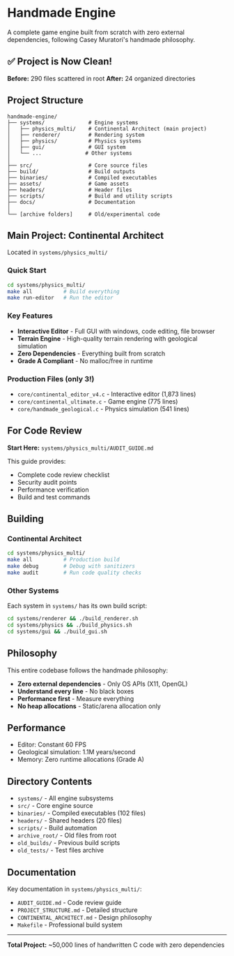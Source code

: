 # Handmade Engine

A complete game engine built from scratch with zero external dependencies, following Casey Muratori's handmade philosophy.

## ✅ Project is Now Clean!

**Before:** 290 files scattered in root
**After:** 24 organized directories

## Project Structure

```
handmade-engine/
├── systems/              # Engine systems
│   ├── physics_multi/    # Continental Architect (main project)
│   ├── renderer/         # Rendering system
│   ├── physics/          # Physics systems
│   ├── gui/              # GUI system
│   └── ...              # Other systems
│
├── src/                  # Core source files
├── build/                # Build outputs
├── binaries/             # Compiled executables
├── assets/               # Game assets
├── headers/              # Header files
├── scripts/              # Build and utility scripts
├── docs/                 # Documentation
│
└── [archive folders]     # Old/experimental code
```

## Main Project: Continental Architect

Located in `systems/physics_multi/`

### Quick Start
```bash
cd systems/physics_multi/
make all          # Build everything
make run-editor   # Run the editor
```

### Key Features
- **Interactive Editor** - Full GUI with windows, code editing, file browser
- **Terrain Engine** - High-quality terrain rendering with geological simulation
- **Zero Dependencies** - Everything built from scratch
- **Grade A Compliant** - No malloc/free in runtime

### Production Files (only 3!)
- `core/continental_editor_v4.c` - Interactive editor (1,873 lines)
- `core/continental_ultimate.c` - Game engine (775 lines)
- `core/handmade_geological.c` - Physics simulation (541 lines)

## For Code Review

**Start Here:** `systems/physics_multi/AUDIT_GUIDE.md`

This guide provides:
- Complete code review checklist
- Security audit points
- Performance verification
- Build and test commands

## Building

### Continental Architect
```bash
cd systems/physics_multi/
make all          # Production build
make debug        # Debug with sanitizers
make audit        # Run code quality checks
```

### Other Systems
Each system in `systems/` has its own build script:
```bash
cd systems/renderer && ./build_renderer.sh
cd systems/physics && ./build_physics.sh
cd systems/gui && ./build_gui.sh
```

## Philosophy

This entire codebase follows the handmade philosophy:
- **Zero external dependencies** - Only OS APIs (X11, OpenGL)
- **Understand every line** - No black boxes
- **Performance first** - Measure everything
- **No heap allocations** - Static/arena allocation only

## Performance

- Editor: Constant 60 FPS
- Geological simulation: 1.1M years/second
- Memory: Zero runtime allocations (Grade A)

## Directory Contents

- `systems/` - All engine subsystems
- `src/` - Core engine source
- `binaries/` - Compiled executables (102 files)
- `headers/` - Shared headers (20 files)
- `scripts/` - Build automation
- `archive_root/` - Old files from root
- `old_builds/` - Previous build scripts
- `old_tests/` - Test files archive

## Documentation

Key documentation in `systems/physics_multi/`:
- `AUDIT_GUIDE.md` - Code review guide
- `PROJECT_STRUCTURE.md` - Detailed structure
- `CONTINENTAL_ARCHITECT.md` - Design philosophy
- `Makefile` - Professional build system

---
**Total Project:** ~50,000 lines of handwritten C code with zero dependencies